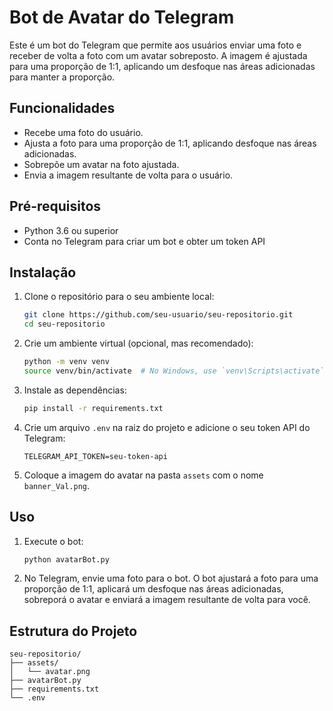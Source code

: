 # Bot de Avatar do Telegram

Este é um bot do Telegram que permite aos usuários enviar uma foto e receber de volta a foto com um avatar sobreposto. A imagem é ajustada para uma proporção de 1:1, aplicando um desfoque nas áreas adicionadas para manter a proporção.

## Funcionalidades

- Recebe uma foto do usuário.
- Ajusta a foto para uma proporção de 1:1, aplicando desfoque nas áreas adicionadas.
- Sobrepõe um avatar na foto ajustada.
- Envia a imagem resultante de volta para o usuário.

## Pré-requisitos

- Python 3.6 ou superior
- Conta no Telegram para criar um bot e obter um token API

## Instalação

1. Clone o repositório para o seu ambiente local:

    ```sh
    git clone https://github.com/seu-usuario/seu-repositorio.git
    cd seu-repositorio
    ```

2. Crie um ambiente virtual (opcional, mas recomendado):

    ```sh
    python -m venv venv
    source venv/bin/activate  # No Windows, use `venv\Scripts\activate`
    ```

3. Instale as dependências:

    ```sh
    pip install -r requirements.txt
    ```

4. Crie um arquivo `.env` na raiz do projeto e adicione o seu token API do Telegram:

    ```plaintext
    TELEGRAM_API_TOKEN=seu-token-api
    ```

5. Coloque a imagem do avatar na pasta `assets` com o nome `banner_Val.png`.

## Uso

1. Execute o bot:

    ```sh
    python avatarBot.py
    ```

2. No Telegram, envie uma foto para o bot. O bot ajustará a foto para uma proporção de 1:1, aplicará um desfoque nas áreas adicionadas, sobreporá o avatar e enviará a imagem resultante de volta para você.

## Estrutura do Projeto

```plaintext
seu-repositorio/
├── assets/
│   └── avatar.png
├── avatarBot.py
├── requirements.txt
└── .env